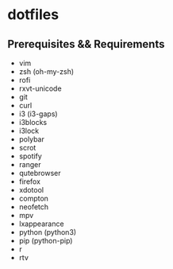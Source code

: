 # dotfiles

## Prerequisites && Requirements

* vim
* zsh (oh-my-zsh)
* rofi
* rxvt-unicode
* git
* curl
* i3 (i3-gaps)
* i3blocks
* i3lock
* polybar
* scrot
* spotify
* ranger
* qutebrowser
* firefox
* xdotool
* compton
* neofetch
* mpv
* lxappearance
* python (python3)
* pip (python-pip)
* r
* rtv
